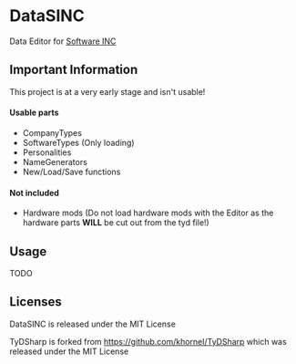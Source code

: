 # DataSINC
 Data Editor for [Software INC](https://softwareinc.coredumping.com/)

## Important Information

This project is at a very early stage and isn't usable!

#### Usable parts

* CompanyTypes
* SoftwareTypes (Only loading)
* Personalities
* NameGenerators
* New/Load/Save functions

#### Not included

* Hardware mods (Do not load hardware mods with the Editor as the hardware parts **WILL** be cut out from the tyd file!)
## Usage
TODO

## Licenses

DataSINC is released under the MIT License

TyDSharp is forked from https://github.com/khornel/TyDSharp which was released under the MIT License
